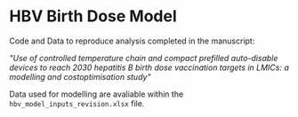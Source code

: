 # HBV Birth Dose Model
Code and Data to reproduce analysis completed in the manuscript:

<i>"Use of controlled temperature chain and compact prefilled
auto-disable devices to reach 2030 hepatitis B birth dose
vaccination targets in LMICs: a modelling and costoptimisation
study"</i>


Data used for modelling are avaliable within the ```hbv_model_inputs_revision.xlsx``` file.


